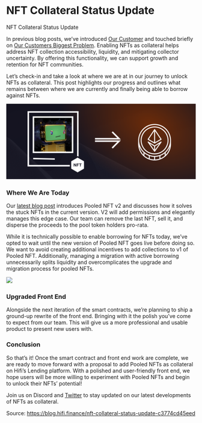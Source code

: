 
# NFT Collateral Status Update

NFT Collateral Status Update

In previous blog posts, we’ve introduced [Our Customer](https://blog.hifi.finance/our-customer-d1f956a87e90) and touched briefly on [Our Customers Biggest Problem](https://blog.hifi.finance/our-customers-biggest-problem-6f838302e5a). Enabling NFTs as collateral helps address NFT collection accessibility, liquidity, and mitigating collector uncertainty. By offering this functionality, we can support growth and retention for NFT communities.

Let’s check-in and take a look at where we are at in our journey to unlock NFTs as collateral. This post highlights our progress and outlines what remains between where we are currently and finally being able to borrow against NFTs.

![](../images/2023-04-18_nft-collateral-status-update/1_HXQBN8_yGoEa7wH5i0pcWA.png)

### Where We Are Today

Our [latest blog post](https://blog.hifi.finance/pooled-nft-v2-82dcee8b7d15) introduces Pooled NFT v2 and discusses how it solves the stuck NFTs in the current version. V2 will add permissions and elegantly manages this edge case. Our team can remove the last NFT, sell it, and disperse the proceeds to the pool token holders pro-rata.

While it is technically possible to enable borrowing for NFTs today, we’ve opted to wait until the new version of Pooled NFT goes live before doing so. We want to avoid creating additional incentives to add collections to v1 of Pooled NFT. Additionally, managing a migration with active borrowing unnecessarily splits liquidity and overcomplicates the upgrade and migration process for pooled NFTs.

![](../images/2023-04-18_nft-collateral-status-update/1_ixUPaQv75uBwbaaup4v6Dw.png)

### Upgraded Front End

Alongside the next iteration of the smart contracts, we’re planning to ship a ground-up rewrite of the front end. Bringing with it the polish you’ve come to expect from our team. This will give us a more professional and usable product to present new users with.

### **Conclusion**

So that’s it! Once the smart contract and front end work are complete, we are ready to move forward with a proposal to add Pooled NFTs as collateral on Hifi’s Lending platform. With a polished and user-friendly front end, we hope users will be more willing to experiment with Pooled NFTs and begin to unlock their NFTs’ potential!

Join us on Discord and [Twitter](https://twitter.com/hififinance) to stay updated on our latest developments of NFTs as collateral.


Source: https://blog.hifi.finance/nft-collateral-status-update-c3774cd45eed

